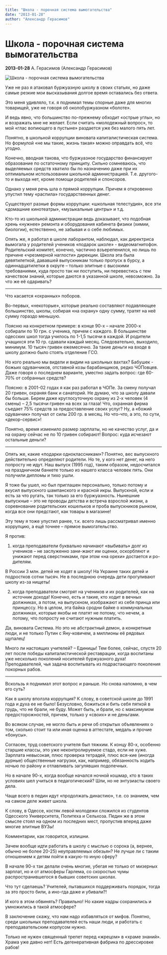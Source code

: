 ```yaml
---
title: "Школа - порочная система вымогательства"
date: "2013-01-28"
author: "Александр Герасимов"
---
```


# Школа - порочная система вымогательства

**2013-01-28** А. Герасимов (Александр Герасимов)

![Школа - порочная система вымогательства](http://si34.ru/wp-content/uploads/2012/06/%D0%B2%D0%B7%D1%8F%D1%82%D0%BA%D0%B0-%D0%B7%D0%B0-%D1%83%D1%81%D0%BF%D0%B5%D1%88%D0%BD%D1%83%D1%8E-%D1%81%D0%B4%D0%B0%D1%87%D1%83-%D0%95%D0%93%D0%AD.jpg)

Уже не раз я атаковал буржуазную школу в своих статьях, но даже самые резкие мои высказывания долгое время оставались без ответа.

Это меня удивляло, т.к. я поднимал темы спорные даже для многих товарищей, уже не говоря об околобуржуазном «болоте».

И ведь явно, что большинство по-прежнему обходит «острые углы», но и возражать мне не желает. Если считать «молодежный вопрос», то мой «глас вопиющего в пустыне» раздается уже без малого пять лет.

Понятно, в школьной коррупции виновата капиталистическая система. Но формулой «не мы такие, жизнь такая» можно оправдать всё, что угодно.

Конечно, вводная такова, что буржуазное государство финансирует образование по остаточному принципу. Сильно сомневаюсь, что выделяемых средств хватило бы по назначению даже при их оптимальном использовании школьной администрацией. Т.е. другого-то и выхода нет, кроме помощи родителей и спонсоров.

Однако у меня речь шла о прямой коррупции. Причем я откровенно упустил тему «распила» государственных денег.

Существуют разные формы коррупции: «школьная телестудия», все эти «домашние кинотеатры», «музыкальные центры» и т.д.

Кто-то из школьной администрации ведь доказывает, что подобная хрень «нужнее» ремонта и оборудования кабинета физики (химии, биологии), естественно, не забывая и о себе любимых.

Опять же, я работал в школе лаборантом, наблюдал, как директриса вымогала у родителей учеников «подарок школе» - видеомагнитофон. Родительский комитет, конечно, частично взъерепенился, но лишь по причине «чрезмерной наглости» дирекции. Школа эта была девятилеткой, дававшей выпускникам только пропуск в бурсу, а одиннадцатилетки в округе – только элитные с высокими требованиями, куда просто так ни поступить, ни перевестись с тем качеством знаний, которые даются в указанной школе, невозможно. За что же её одаривать?

* * *

Что касается «охранных» поборов.

Во-первых, «некоторые», которые реально составляют подавляющее большинство, школы, собирая «на охрану» одну сумму, тратят на неё сумму гораздо меньшую.

Поясню на конкретном примере: в конце 90-х – начале 2000-х собирали по 10 грн. с ученика, причем с каждого. В большинстве одесских школ тогда училось по 1-1,5 тысячи в каждой. И родители учащихся эти 10 гр. сдавали каждый месяц. Следовательно, выходило, минимум. 10 тысяч гривен ежемесячно. За такие деньги на входе в школу должно было стоять отделение ГСО.

Но кого реально мы видели и видим на школьных вахтах? Бабушек - божьих одуванчиков, отставной козы барабанщиков, редко ЧОПовцев. Даже говоря о последнем варианте, уместно задать вопрос: где 60-70% от собранных средств?

Поясню: в 2001-02 годах я как раз работал в ЧОПе. За смену получал 20 гривен, охраняя банк и санаторий. Не думаю, что за школу давали бы больше. Берем даже круглосуточную охрану из 2-х человек (4 смены) – 2,5 тысячи гривен на всех за глаза! Что, охранная фирма съедает 75% средств за предоставление своих услуг? Ну, а «божий одуванчик» получал от силы 200 гр. в месяц. Но что-что, а это, по сути, «декор-сервис»!

Понятно, время изменило размер зарплаты, но не качество услуг, да и на охрану сейчас не по 10 гривен собирают! Вопрос: куда исчезают остальные деньги?

* * *

Опять же, какие «подарки одноклассникам»? Понятно, вес выпускного действительно определяют родители. Но те, у кого нет денег, на него попросту не идут. Наш выпуск (1995 год), таким образом, недосчитался на праздничном банкете только из нашего класса человек пять. Они получили дипломы и тихо ушли.

Я тоже бы ушел, но был приглашен персонально, только потому и вкусил выпускного шампанского и красной икры. Выпускной, если и есть за что ругать, так только за его буржуазность. Нынешние выпускные – это не проводы детства и встреча взрослой жизни, а соревнование родительских кошельков и проба выпускников рынком, когда все они предстают, как товары в магазине!

Эту тему я тоже упустил ранее, т.к. всего лишь рассматривал именно коррупцию, а ещё точнее – прямое вымогательство.

Я против:

1) когда преподаватели буквально начинают «выбивать» долг из учеников – не заслуженно зани-жают им оценки, оскорбляют и унижают перед сверстниками, при этом «на орехи» достается и ро-дителям.

В России 3 млн. детей не ходят в школу! На Украине таких детей и подростков сотни тысяч. Не в последнюю очередь дети прогуливают школу из-за нищеты!

2) когда преподаватели смотрят на учеников и их родителей, как на источник дохода! Конечно, есть и такие, кто ходит в вечных должниках, а потом, на выпускном, изображают из себя принца или принцессу. Но в целом, эта байка сродни байке о коммунальных должниках, которые якобы не платят не потому, что нечем, а потому, что попросту не считают нужным платить.

Да, виновата Система. Но это не абстрактный демон, а конкретные люди, и не только Путин с Яну-ковичем, а миллионы её рядовых щупалец!

Много ли настоящих учителей? – Единицы! Тем более, сейчас, спустя 20 лет после победы капиталистической реставрации, когда воспитаны уже несколько поколений носителей буржуазного духа! Преподавателей, чья задача воспитывать из подрастающего поколения покорных рабов.

* * *

Вскользь я поднимал этот вопрос и раньше. Но снова напомню, в чем его суть?

Как в школу вползла коррупция? К слову, в советской школе до 1991 года и духа ее не было! Безусловно, божиться и бить себя пяткой в грудь, что не брали, не буду. Может быть, и брали, но с максимумом предосторожностей, причем, только у «своих» и не деньгами.

Во всяком случае, не могло быть и речи об открытых объявлениях о том, сколько стоит та или иная оценка в аттестате, медаль и прочие «бонусы».

Согласен, труд советского учителя был тяжким. К концу 80-х, особенно старшие классы, это уже неконтролируемое стадо, если не хуже. Зарплата невысокая, плюс проверка тетрадей, плюс вся-кие (иногда дурные) общественные нагрузки, как, например, обязанность ходить ночью по району и отлавливать загулявших подопечных.

Но в начале 90-х, когда вообще начался ночной кошмар, кто в таких условиях шел учиться в педагогический? Шли, но не энтузиасты своего дела.

Чаще всего в педин идут «продолжать династию», т.е. со знанием, чем на самом деле живет школа.

К слову, в Одессе, костяк левой молодежи сложился из студентов Одесского Университета, Политеха и Сельхоза. Педин же в этом смысле стоял на одном из последних мест, пропустив вперед даже многие элитные ВУЗы!

Комментарии, как говорится, излишни.

Зачем вообще идти работать в школу с мыслью о сорока (а, вернее, обычно не более 20-25) неуправляемых обезьян? Не лучше ли с таким отношением к детям пойти в какую-то иную сферу?

В начале 90-х так делали очень многие, убегая не только от мизерных зарплат, но и от атмосферы Гарлема, со скоростью чумы распространившегося в бывших советских школах.

Что тут сделаешь? Учителей, пытавшихся поддерживать порядок, тогда за это просто били, а ино-гда даже и убивали?!

И кого в этом обвинять? Правильно! Но какие кадры сохранились и умножились в такой атмосфере?

В заключение скажу, что нам надо избавляться от мифов. Понятно, среди школьных преподавателей есть наши люди, и работать с преподавательским корпусом нужно.

Только не нужен священный трепет перед «жрецом» в «храме знаний». Храма уже давно нет! Есть дегенеративная фабрика по дрессировке рабов!